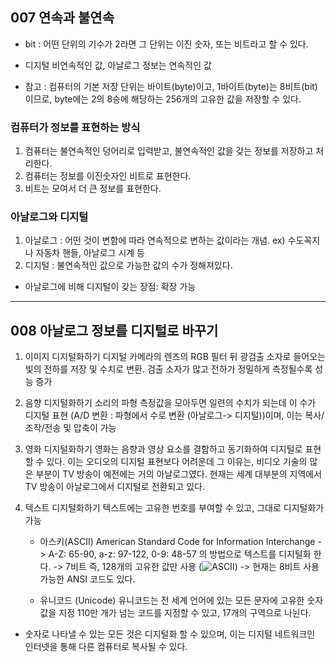 ## 007 연속과 불연속

* bit : 어떤 단위의 기수가 2라면 그 단위는 이진 숫자, 또는 비트라고 할 수 있다. 
* 디지털 비연속적인 값, 아날로그 정보는 연속적인 값

* 참고 : 컴퓨터의 기본 저장 단위는 바이트(byte)이고, 1바이트(byte)는 8비트(bit)이므로, byte에는 2의 8승에 해당하는 256개의 고유한 값을 저장할 수 있다.

### 컴퓨터가 정보를 표현하는 방식
1. 컴퓨터는 불연속적인 덩어리로 입력받고, 불연속적인 값을 갖는 정보를 저장하고 처리한다. 
2. 컴퓨터는 정보를 이진숫자인 비트로 표현한다. 
3. 비트는 모여서 더 큰 정보를 표현한다. 

### 아날로그와 디지털
1. 아날로그 : 어떤 것이 변함에 따라 연속적으로 변하는 값이라는 개념. ex) 수도꼭지나 자동차 핸들, 아날로그 시계 등
2. 디지털 : 불연속적인 값으로 가능한 값의 수가 정해져있다. 
* 아날로그에 비해 디지털이 갖는 장점: 확장 가능 

---

## 008 아날로그 정보를 디지털로 바꾸기

1. 이미지 디지털화하기
    디지털 카메라의 렌즈의 RGB 필터 뒤 광검출 소자로 들어오는 빛의 전하를 저장 및 수치로 변환. 검출 소자가 많고 전하가 정밀하게 측정될수록 성능 증가
    
2. 음향 디지털화하기
    소리의 파형 측정값을 모아두면 일련의 수치가 되는데 이 수가 디지털 표현 (A/D 변환 : 파형에서 수로 변환 (아날로그-> 디지털))이며, 
    이는 복사/조작/전송 및 압축이 가능
    
3. 영화 디지털화하기
    영화는 음향과 영상 요소를 결합하고 동기화하여 디지털로 표현할 수 있다. 
    이는 오디오의 디지털 표현보다 어려운데 그 이유는, 비디오 기술의 많은 부분이 TV 방송이 예전에는 거의 아날로그였다. 
    현재는 세계 대부분의 지역에서 TV 방송이 아날로그에서 디지털로 전환되고 있다. 
    
4. 텍스트 디지털화하기
    텍스트에는 고유한 번호를 부여할 수 있고, 그대로 디지털화가 가능
    
    * 아스키(ASCII) American Standard Code for Information Interchange
    -> A-Z: 65-90, a-z: 97-122, 0-9: 48-57 의 방법으로 텍스트를 디지털화 한다. 
    -> 7비트 즉, 128개의 고유한 값만 사용
    (![ASCII](file:///Users/minsun/Desktop/%E1%84%8B%E1%85%A1%E1%84%89%E1%85%B3%E1%84%8F%E1%85%B5.png))
    -> 현재는 8비트 사용 가능한 ANSI 코드도 있다.
    
    * 유니코드 (Unicode)
    유니코드는 전 세계 언어에 있는 모든 문자에 고유한 숫자값을 지정 
    110만 개가 넘는 코드를 지정할 수 있고, 17개의 구역으로 나뉜다. 

* 숫자로 나타낼 수 있는 모든 것은 디지털화 할 수 있으며, 이는 디지털 네트워크인 인터넷을 통해 다른 컴퓨터로 복사될 수 있다. 

